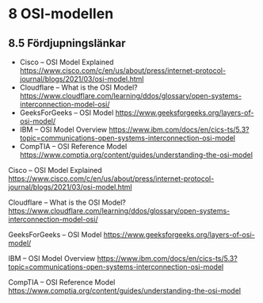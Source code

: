 # 8 OSI-modellen

## 8.5 Fördjupningslänkar

- Cisco – OSI Model Explained https://www.cisco.com/c/en/us/about/press/internet-protocol-journal/blogs/2021/03/osi-model.html
- Cloudflare – What is the OSI Model? https://www.cloudflare.com/learning/ddos/glossary/open-systems-interconnection-model-osi/
- GeeksForGeeks – OSI Model https://www.geeksforgeeks.org/layers-of-osi-model/
- IBM – OSI Model Overview https://www.ibm.com/docs/en/cics-ts/5.3?topic=communications-open-systems-interconnection-osi-model
- CompTIA – OSI Reference Model https://www.comptia.org/content/guides/understanding-the-osi-model

Cisco – OSI Model Explained
 https://www.cisco.com/c/en/us/about/press/internet-protocol-journal/blogs/2021/03/osi-model.html

Cloudflare – What is the OSI Model?
 https://www.cloudflare.com/learning/ddos/glossary/open-systems-interconnection-model-osi/

GeeksForGeeks – OSI Model
 https://www.geeksforgeeks.org/layers-of-osi-model/

IBM – OSI Model Overview
 https://www.ibm.com/docs/en/cics-ts/5.3?topic=communications-open-systems-interconnection-osi-model

CompTIA – OSI Reference Model
 https://www.comptia.org/content/guides/understanding-the-osi-model



